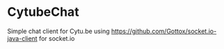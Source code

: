 CytubeChat
==========

Simple chat client for Cytu.be using https://github.com/Gottox/socket.io-java-client for socket.io

